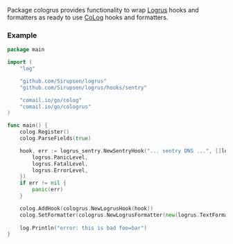 Package cologrus provides functionality to wrap [Logrus](https://github.com/Sirupsen/logrus) hooks and formatters as ready to use [CoLog](https://github.com/comail/colog) hooks and formatters.

### Example

```go
package main

import (
	"log"

	"github.com/Sirupsen/logrus"
	"github.com/Sirupsen/logrus/hooks/sentry"

	"comail.io/go/colog"
	"comail.io/go/cologrus"
)

func main() {
	colog.Register()
	colog.ParseFields(true)

	hook, err := logrus_sentry.NewSentryHook("... sentry DNS ...", []logrus.Level{
		logrus.PanicLevel,
		logrus.FatalLevel,
		logrus.ErrorLevel,
	})
	if err != nil {
		panic(err)
	}

	colog.AddHook(cologrus.NewLogrusHook(hook))
	colog.SetFormatter(cologrus.NewLogrusFormatter(new(logrus.TextFormatter)))
	
	log.Println("error: this is bad foo=bar")
}
```
